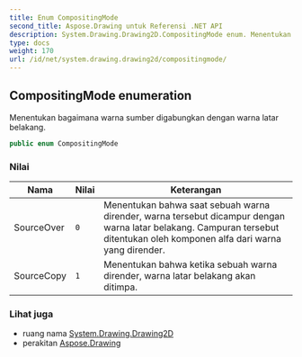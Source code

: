 ```yaml
---
title: Enum CompositingMode
second_title: Aspose.Drawing untuk Referensi .NET API
description: System.Drawing.Drawing2D.CompositingMode enum. Menentukan bagaimana warna sumber digabungkan dengan warna latar belakang.
type: docs
weight: 170
url: /id/net/system.drawing.drawing2d/compositingmode/
---
```

## CompositingMode enumeration

Menentukan bagaimana warna sumber digabungkan dengan warna latar belakang.

```csharp
public enum CompositingMode
```

### Nilai

| Nama | Nilai | Keterangan |
| --- | --- | --- |
| SourceOver | `0` | Menentukan bahwa saat sebuah warna dirender, warna tersebut dicampur dengan warna latar belakang. Campuran tersebut ditentukan oleh komponen alfa dari warna yang dirender. |
| SourceCopy | `1` | Menentukan bahwa ketika sebuah warna dirender, warna latar belakang akan ditimpa. |

### Lihat juga

* ruang nama [System.Drawing.Drawing2D](../../system.drawing.drawing2d/)
* perakitan [Aspose.Drawing](../../)


